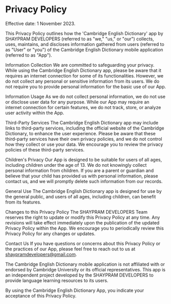 # Privacy Policy

Effective date: 1 November 2023.

This Privacy Policy outlines how the 'Cambridge English Dictionary' app by SHAYPRAM DEVELOPERS (referred to as "we," "us," or "our") collects, uses, maintains, and discloses information gathered from users (referred to as "User" or "you") of the Cambridge English Dictionary mobile application (referred to as "App").

Information Collection
We are committed to safeguarding your privacy. While using the Cambridge English Dictionary app, please be aware that it requires an internet connection for some of its functionalities. However, we do not collect any personal or sensitive information from its users. We do not require you to provide personal information for the basic use of our App.

Information Usage
As we do not collect personal information, we do not use or disclose user data for any purpose. While our App may require an internet connection for certain features, we do not track, store, or analyze user activity within the App.

Third-Party Services
The Cambridge English Dictionary app may include links to third-party services, including the official website of the Cambridge Dictionary, to enhance the user experience. Please be aware that these third-party services have their own privacy policies, and we do not control how they collect or use your data. We encourage you to review the privacy policies of these third-party services.

Children's Privacy
Our App is designed to be suitable for users of all ages, including children under the age of 13. We do not knowingly collect personal information from children. If you are a parent or guardian and believe that your child has provided us with personal information, please contact us, and we will promptly delete such information from our records.

General Use
The Cambridge English Dictionary app is designed for use by the general public, and users of all ages, including children, can benefit from its features.

Changes to this Privacy Policy
The SHAYPRAM DEVELOPERS Team reserves the right to update or modify this Privacy Policy at any time. Any revisions will take effect immediately upon the publication of the updated Privacy Policy within the App. We encourage you to periodically review this Privacy Policy for any changes or updates.

Contact Us
If you have questions or concerns about this Privacy Policy or the practices of our App, please feel free to reach out to us at shaypramdevelopers@gmail.com.

The Cambridge English Dictionary mobile application is not affiliated with or endorsed by Cambridge University or its official representatives. This app is an independent project developed by the SHAYPRAM DEVELOPERS to provide language learning resources to its users.

By using the Cambridge English Dictionary App, you indicate your acceptance of this Privacy Policy.
